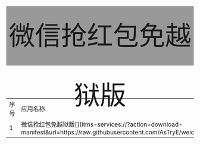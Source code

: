 
<body>
    <div style="font-size:70px; text-align:center; background-color:#999;height:160px;line-height:160px;">
     微信抢红包免越狱版
    </div>
    <div style="font-size:60px; text-align:center;">
    <table>
    <tr>
    <td>序号</td>
    <td>应用名称</td>
    <td>备注</td>
    </tr>
     <tr>
    <td>1</td>
    <td>
    微信抢红包免越狱版[](itms-services://?action=download-manifest&url=https://raw.githubusercontent.com/AsTryE/weichat2.0/master/insatll.plist)
    </td>
    <td>IOS</td>
    </tr>
    <table>
    </div>
</body>
